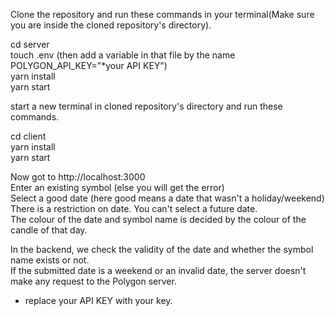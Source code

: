 Clone the repository and run these commands in your terminal(Make sure you are inside the cloned repository's directory).  

cd server  
touch .env (then add a variable in that file by the name POLYGON_API_KEY="*your API KEY")  
yarn install  
yarn start  



start a new terminal in cloned repository's directory and run these commands.  

cd client  
yarn install  
yarn start  



Now got to http://localhost:3000  
Enter an existing symbol (else you will get the error)  
Select a good date (here good means a date that wasn't a holiday/weekend)  
There is a restriction on date. You can't select a future date.  
The colour of the date and symbol name is decided by the colour of the candle of that day.  

In the backend, we check the validity of the date and whether the symbol name exists or not.   
If the submitted date is a weekend or an invalid date, the server doesn't make any request to the Polygon server.  
* replace your API KEY with your key.  
